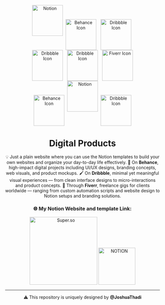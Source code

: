 <!-- MasterHead -->
<div align="center">
<a href="https://www.notion.so/" target="_blank">
  <img src="https://upload.wikimedia.org/wikipedia/commons/e/e9/Notion-logo.svg" alt="Notion" width="100"></a>
<a href="https://www.behance.net/" target="_blank">
  <img src="https://cdn-icons-png.freepik.com/256/2496/2496088.png?semt=ais_hybrid" alt="Behance Icon" width="100" style="vertical-align: middle; margin: 0 5px;"></a>
<!--  <a href="https://www.wix.com/studio" target="_blank">
  <img src="https://play-lh.googleusercontent.com/EbdHNp8uMZcyzHqqf6IxkqYaUf0QjMzJyNOk33qEsrjf0_vVCPKq4QbOCjJx7jZ3LCs=w480-h960" alt="Dribbble Icon" width="100" style="vertical-align: middle; margin: 0 5px;"></a>-->
<a href="https://dribbble.com/" target="_blank">
  <img src="https://www.svgrepo.com/show/299474/dribbble.svg" alt="Dribbble Icon" width="100" style="vertical-align: middle; margin: 0 5px;"></a><br>
  
<a href="https://in.pinterest.com/" target="_blank">
  <img src="https://cdn-icons-png.flaticon.com/512/145/145808.png" alt="Dribbble Icon" width="100" style="vertical-align: middle; margin: 0 5px;"></a>
<a href="https://www.google.com/url?sa=t&source=web&rct=j&opi=89978449&url=https://www.upwork.com/&ved=2ahUKEwiri_jDyryNAxU9RmwGHW3mLToQFnoECAkQAQ&usg=AOvVaw3j8KT1BYya4yXbNUwtswU5" target="_blank">
  <img src="https://static-00.iconduck.com/assets.00/upwork-icon-2048x2048-rrxq98us.png" alt="Dribbble Icon" width="100" style="vertical-align: middle; margin: 0 5px;"></a>
<!--  <a href="https://www.adobe.com/in/products/photoshop.html" target="_blank">
  <img src="https://upload.wikimedia.org/wikipedia/commons/thumb/a/af/Adobe_Photoshop_CC_icon.svg/512px-Adobe_Photoshop_CC_icon.svg.png" alt="Dribbble Icon" width="100" style="vertical-align: middle; margin: 0 5px;"></a>-->
<a href="https://www.fiverr.com/" target="_blank">
  <img src="https://cdn.worldvectorlogo.com/logos/fiverr-1.svg" alt="Fiverr Icon" width="100" style="vertical-align: middle; margin: 0 5px;"></a><br>

<a href="https://www.adobe.com/in/products/illustrator.html" target="_blank">
  <img src="https://static.vecteezy.com/system/resources/previews/021/282/248/non_2x/adobe-illustrator-circle-icon-for-web-design-free-png.png" alt="Behance Icon" width="100" style="vertical-align: middle; margin: 0 5px;"></a>
<a href="https://www.canva.com/features/free-icons/" target="_blank">
  <img src="https://play-lh.googleusercontent.com/JC3HW-ps59VAEU3vuJoi3I5XB_IQ9ISuILLudUY9uLSW7eKfqtXitrB-fF865rV4TQ=s188" alt="Notion" width="100"></a>
<!--  <a href="https://gumroad.com/" target="_blank">
  <img src="https://iconpusher.com/_next/image?url=https%3A%2F%2Fimg.iconpusher.com%2Fcom.gumroad.app%2F2024.04.22.png&w=640&q=75" alt="Dribbble Icon" width="100" style="vertical-align: middle; margin: 0 5px;"></a>-->
<a href="https://www.figma.com/" target="_blank">
  <img src="https://static-00.iconduck.com/assets.00/apps-figma-icon-2048x2048-ctjj5ab7.png" alt="Dribbble Icon" width="100" style="vertical-align: middle; margin: 0 5px;"></a><br>


<div align="left">
<h1 align="center">Digital Products</h1>
<p align="center">
💡 Just a plain website where you can use the Notion templates to build your own websites and organize your day-to-day life effectively. 🎨 On <strong>Behance</strong>, high-impact digital projects including UI/UX designs, branding concepts, web visuals, and product mockups. 🖌️ On <strong>Dribbble</strong>, minimal yet meaningful visual experiences — from clean interface designs to micro-interactions and product concepts. 💼 Through <strong>Fiverr</strong>, freelance gigs for clients worldwide — ranging from custom automation scripts and website design to Notion setups and branding solutions.
</p>



<div align="center">
    <h3>🌐 My Notion Website and template Link:</h3>

<a href="https://masterjudah-notion-website.super.site/" target="_blank">
  <img width="220px" src="https://img.shields.io/badge/Super.so-Notion-FFA500?style=for-the-badge&logo=notion&logoColor=black&labelColor=FFCB42" alt="Super.so"></a>

<a href="https://soft-saturn-e55.notion.site/Let-s-Do-Today-2f75182f90ee4e8b8cfcb5f5bda9e645" target="_blank">
  <img width="120px" src="https://img.shields.io/badge/NOTION-ffffff?style=for-the-badge&logo=Notion&logoColor=black" alt="NOTION">
</a>

<div>
  <p>
    
  </p>
</div>

---

⚠️ This repository is uniquely designed by <strong>@JoshuaThadi</strong>

</div>


<br/>


</div>

</div>
